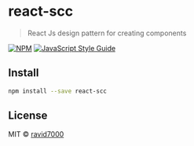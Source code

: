 # react-scc

> React Js design pattern for creating components

[![NPM](https://img.shields.io/npm/v/react-scc.svg)](https://www.npmjs.com/package/react-scc) [![JavaScript Style Guide](https://img.shields.io/badge/code_style-standard-brightgreen.svg)](https://standardjs.com)

## Install

```bash
npm install --save react-scc
```

## License

MIT © [ravid7000](https://github.com/ravid7000)
